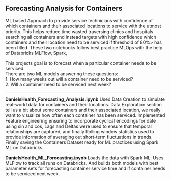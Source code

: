 ## Forecasting Analysis for Containers

ML based Approach to provide service technicians with confidence of which containers and their associated locations to service with the utmost priority. This helps reduce time wasted traversing clinics and hospitals searching all containers and instead targets with high confidence which containers and their location need to be serviced if threshold of 80%> has been filled. These two notebooks follow best practice MLOps with the help of Databricks MLFlow, Spark, 

This projects goal is to forecast when a particular container needs to be serviced. 
<br>There are two ML models answering these questions:
<br>1. How many weeks out will a container need to be serviced?
<br>2. Will a container need to be serviced next week?

<hr>

**DanielsHealth_Forecasting_Analysis.ipynb** Used Data Creation to simulate real-world data for containers and their locations. Data Exploration section tell us a bit about some containers and their associated location, we really want to visualize how often each container has been serviced. Implemented Feature engineering ensuring to incorporate cyclical encodings for date using sin and cos, Lags and Deltas were used to ensure that temporal relationships are captured, and finally Rolling window statistics used to provide information of averaging out short-term fluctuations in trends. Finally saving the Containers Dataset ready for ML practices using Spark ML on Databricks.

**DanielsHealth_ML_Forecasting.ipynb** Loads the data with Spark ML. Uses MLFlow to track all runs on Databricks. And builds both models with best parameter sets for forecasting container service time and if container needs to be serviced next week.

